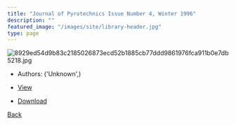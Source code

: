 ```yaml
---
title: "Journal of Pyrotechnics Issue Number 4, Winter 1996"
description: ""
featured_image: "/images/site/library-header.jpg"
type: page
---
```


![8929ed54d9b83c2185026873ecd52b1885cb77ddd9861976fca911b0e7db5218.jpg](https://drive.google.com/uc?export=view&id=1iq5GaXDN2G1ovJzUsGrNcZ_9oRCb22fb)
* Authors: ('Unknown',)
* <a href="https://drive.google.com/uc?export=view&id=1K-MrmZKayBroQqwiKpoJF-HgGGfojaSv" target="_blank">View</a>

* [Download](https://drive.google.com/uc?export=download&id=1K-MrmZKayBroQqwiKpoJF-HgGGfojaSv)

[Back](/library/)
